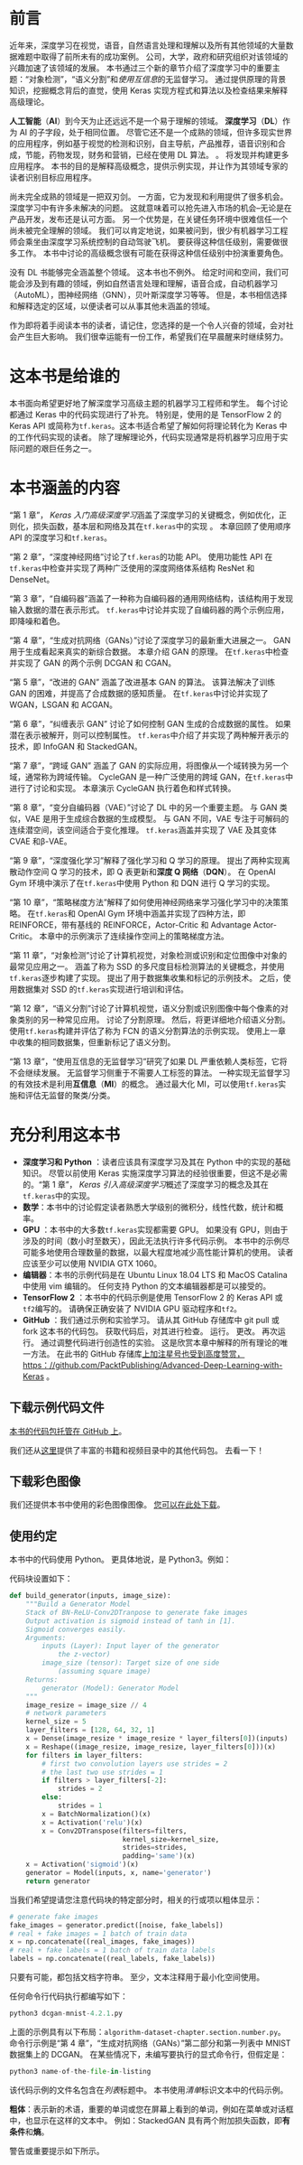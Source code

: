 # 前言

近年来，深度学习在视觉，语音，自然语言处理和理解以及所有其他领域的大量数据难题中取得了前所未有的成功案例。 公司，大学，政府和研究组织对该领域的兴趣加速了该领域的发展。 本书通过三个新的章节介绍了深度学习中的重要主题：“对象检测”，“语义分割”和*使用互信息*的无监督学习。 通过提供原理的背景知识，挖掘概念背后的直觉，使用 Keras 实现方程式和算法以及检查结果来解释高级理论。

**人工智能**（**AI**）到今天为止还远远不是一个易于理解的领域。 **深度学习**（**DL**）作为 AI 的子字段，处于相同位置。 尽管它还不是一个成熟的领域，但许多现实世界的应用程序，例如基于视觉的检测和识别，自主导航，产品推荐，语音识别和合成，节能，药物发现，财务和营销，已经在使用 DL 算法。 。 将发现并构建更多应用程序。 本书的目的是解释高级概念，提供示例实现，并让作为其领域专家的读者识别目标应用程序。

尚未完全成熟的领域是一把双刃剑。 一方面，它为发现和利用提供了很多机会。 深度学习中有许多未解决的问题。 这就意味着可以抢先进入市场的机会–无论是在产品开发，发布还是认可方面。 另一个优势是，在关键任务环境中很难信任一个尚未被完全理解的领域。 我们可以肯定地说，如果被问到，很少有机器学习工程师会乘坐由深度学习系统控制的自动驾驶飞机。 要获得这种信任级别，需要做很多工作。 本书中讨论的高级概念很有可能在获得这种信任级别中扮演重要角色。

没有 DL 书能够完全涵盖整个领域。 这本书也不例外。 给定时间和空间，我们可能会涉及到有趣的领域，例如自然语言处理和理解，语音合成，自动机器学习（AutoML），图神经网络（GNN），贝叶斯深度学习等等。 但是，本书相信选择和解释选定的区域，以便读者可以从事其他未涵盖的领域。

作为即将着手阅读本书的读者，请记住，您选择的是一个令人兴奋的领域，会对社会产生巨大影响。 我们很幸运能有一份工作，希望我们在早晨醒来时继续努力。

# 这本书是给谁的

本书面向希望更好地了解深度学习高级主题的机器学习工程师和学生。 每个讨论都通过 Keras 中的代码实现进行了补充。 特别是，使用的是 TensorFlow 2 的 Keras API 或简称为`tf.keras`。这本书适合希望了解如何将理论转化为 Keras 中的工作代码实现的读者。 除了理解理论外，代码实现通常是将机器学习应用于实际问题的艰巨任务之一。

# 本书涵盖的内容

“第 1 章”， *Keras 入门高级深度学习*涵盖了深度学习的关键概念，例如优化，正则化，损失函数，基本层和网络及其在`tf.keras`中的实现 。 本章回顾了使用顺序 API 的深度学习和`tf.keras`。

“第 2 章”，“深度神经网络”讨论了`tf.keras`的功能 API。 使用功能性 API 在`tf.keras`中检查并实现了两种广泛使用的深度网络体系结构 ResNet 和 DenseNet。

“第 3 章”，“自编码器”涵盖了一种称为自编码器的通用网络结构，该结构用于发现输入数据的潜在表示形式。 `tf.keras`中讨论并实现了自编码器的两个示例应用，即降噪和着色。

“第 4 章”，“生成对抗网络（GANs）”讨论了深度学习的最新重大进展之一。 GAN 用于生成看起来真实的新综合数据。 本章介绍 GAN 的原理。 在`tf.keras`中检查并实现了 GAN 的两个示例 DCGAN 和 CGAN。

“第 5 章”，“改进的 GAN” 涵盖了改进基本 GAN 的算法。 该算法解决了训练 GAN 的困难，并提高了合成数据的感知质量。 在`tf.keras`中讨论并实现了 WGAN，LSGAN 和 ACGAN。

“第 6 章”，“纠缠表示 GAN” 讨论了如何控制 GAN 生成的合成数据的属性。 如果潜在表示被解开，则可以控制属性。 `tf.keras`中介绍了并实现了两种解开表示的技术，即 InfoGAN 和 StackedGAN。

“第 7 章”，“跨域 GAN” 涵盖了 GAN 的实际应用，将图像从一个域转换为另一个域，通常称为跨域传输。 CycleGAN 是一种广泛使用的跨域 GAN，在`tf.keras`中进行了讨论和实现。 本章演示 CycleGAN 执行着色和样式转换。

“第 8 章”，“变分自编码器（VAE）”讨论了 DL 中的另一个重要主题。 与 GAN 类似，VAE 是用于生成综合数据的生成模型。 与 GAN 不同，VAE 专注于可解码的连续潜空间，该空间适合于变化推理。 `tf.keras`涵盖并实现了 VAE 及其变体 CVAE 和β-VAE。

“第 9 章”，“深度强化学习”解释了强化学习和 Q 学习的原理。 提出了两种实现离散动作空间 Q 学习的技术，即 Q 表更新和**深度 Q 网络**（**DQN**）。 在 OpenAI Gym 环境中演示了在`tf.keras`中使用 Python 和 DQN 进行 Q 学习的实现。

“第 10 章”，“策略梯度方法”解释了如何使用神经网络来学习强化学习中的决策策略。 在`tf.keras`和 OpenAI Gym 环境中涵盖并实现了四种方法，即 REINFORCE，带有基线的 REINFORCE，Actor-Critic 和 Advantage Actor-Critic。 本章中的示例演示了连续操作空间上的策略梯度方法。

“第 11 章”，“对象检测”讨论了计算机视觉，对象检测或识别和定位图像中对象的最常见应用之一。 涵盖了称为 SSD 的多尺度目标检测算法的关键概念，并使用`tf.keras`逐步构建了实现。 提出了用于数据集收集和标记的示例技术。 之后，使用数据集对 SSD 的`tf.keras`实现进行培训和评估。

“第 12 章”，“语义分割”讨论了计算机视觉，语义分割或识别图像中每个像素的对象类别的另一种常见应用。 讨论了分割原理。 然后，将更详细地介绍语义分割。 使用`tf.keras`构建并评估了称为 FCN 的语义分割算法的示例实现。 使用上一章中收集的相同数据集，但重新标记了语义分割。

“第 13 章”，“使用互信息的无监督学习”研究了如果 DL 严重依赖人类标签，它将不会继续发展。 无监督学习侧重于不需要人工标签的算法。 一种实现无监督学习的有效技术是利用**互信息**（**MI**）的概念。 通过最大化 MI，可以使用`tf.keras`实施和评估无监督的聚类/分类。

# 充分利用这本书

*   **深度学习和 Python** ：读者应该具有深度学习及其在 Python 中的实现的基础知识。 尽管以前使用 Keras 实施深度学习算法的经验很重要，但这不是必需的。“第 1 章”， *Keras 引入高级深度学习*概述了深度学习的概念及其在`tf.keras`中的实现。
*   **数学**：本书中的讨论假定读者熟悉大学级别的微积分，线性代数，统计和概率。
*   **GPU** ：本书中的大多数`tf.keras`实现都需要 GPU。 如果没有 GPU，则由于涉及的时间（数小时至数天），因此无法执行许多代码示例。 本书中的示例尽可能多地使用合理数量的数据，以最大程度地减少高性能计算机的使用。 读者应该至少可以使用 NVIDIA GTX 1060。
*   **编辑器**：本书的示例代码是在 Ubuntu Linux 18.04 LTS 和 MacOS Catalina 中使用 vim 编辑的。 任何支持 Python 的文本编辑器都是可以接受的。
*   **TensorFlow 2** ：本书中的代码示例是使用 TensorFlow 2 的 Keras API 或`tf2`编写的。 请确保正确安装了 NVIDIA GPU 驱动程序和`tf2`。
*   **GitHub** ：我们通过示例和实验学习。 请从其 GitHub 存储库中 git pull 或 fork 这本书的代码包。 获取代码后，对其进行检查。 运行。 更改。 再次运行。 通过调整代码进行创造性的实验。 这是欣赏本章中解释的所有理论的唯一方法。 在此书的 GitHub 存储库[上加注星号也受到高度赞赏，https：//github.com/PacktPublishing/Advanced-Deep-Learning-with-Keras](https://github.com/PacktPublishing/Advanced-Deep-Learning-with-Keras) 。

## 下载示例代码文件

[本书的代码包托管在 GitHub 上](https://github.com/PacktPublishing/Advanced-Deep-Learning-with-Keras)。

我们还从[这里](https://github.com/PacktPublishing/)提供了丰富的书籍和视频目录中的其他代码包。 去看一下！

## 下载彩色图像

我们还提供本书中使用的彩色图像图像。 [您可以在此处下载](https://static.packt-cdn.com/downloads/9787838821654_ColorImages.pdf)。

## 使用约定

本书中的代码使用 Python。 更具体地说，是 Python3。例如：

代码块设置如下：

```py
def build_generator(inputs, image_size):
    """Build a Generator Model
    Stack of BN-ReLU-Conv2DTranpose to generate fake images
    Output activation is sigmoid instead of tanh in [1].
    Sigmoid converges easily.
    Arguments:
        inputs (Layer): Input layer of the generator 
            the z-vector)
        image_size (tensor): Target size of one side
            (assuming square image)
    Returns:
        generator (Model): Generator Model
    """
    image_resize = image_size // 4
    # network parameters 
    kernel_size = 5
    layer_filters = [128, 64, 32, 1]
    x = Dense(image_resize * image_resize * layer_filters[0])(inputs)
    x = Reshape((image_resize, image_resize, layer_filters[0]))(x)
    for filters in layer_filters:
        # first two convolution layers use strides = 2
        # the last two use strides = 1
        if filters > layer_filters[-2]:
            strides = 2
        else:
            strides = 1
        x = BatchNormalization()(x)
        x = Activation('relu')(x)
        x = Conv2DTranspose(filters=filters,
                            kernel_size=kernel_size,
                            strides=strides,
                            padding='same')(x)
    x = Activation('sigmoid')(x)
    generator = Model(inputs, x, name='generator')
    return generator 
```

当我们希望提请您注意代码块的特定部分时，相关的行或项以粗体显示：

```py
# generate fake images
fake_images = generator.predict([noise, fake_labels])
# real + fake images = 1 batch of train data
x = np.concatenate((real_images, fake_images))
# real + fake labels = 1 batch of train data labels
labels = np.concatenate((real_labels, fake_labels)) 
```

只要有可能，都包括文档字符串。 至少，文本注释用于最小化空间使用。

任何命令行代码执行都编写如下：

```py
python3 dcgan-mnist-4.2.1.py 
```

上面的示例具有以下布局：`algorithm-dataset-chapter.section.number.py`。 命令行示例是“第 4 章”，“生成对抗网络（GANs）”第二部分和第一列表中 MNIST 数据集上的 DCGAN。 在某些情况下，未编写要执行的显式命令行，但假定是：

```py
python3 name-of-the-file-in-listing 
```

该代码示例的文件名包含在*列表*标题中。 本书使用*清单*标识文本中的代码示例。

**粗体**：表示新的术语，重要的单词或您在屏幕上看到的单词，例如在菜单或对话框中，也显示在这样的文本中。 例如：StackedGAN 具有两个附加损失函数，即**有条件**和**熵**。

警告或重要提示如下所示。
